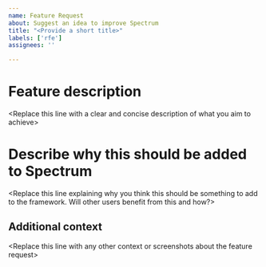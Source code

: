 ```yaml
---
name: Feature Request
about: Suggest an idea to improve Spectrum
title: "<Provide a short title>"
labels: ['rfe']
assignees: ''

---
```


# Feature description
&lt;Replace this line with a clear and concise description of what you aim to achieve&gt;

# Describe why this should be added to Spectrum
&lt;Replace this line explaining why you think this should be something to add to the framework. Will other users benefit from this and how?&gt;

## Additional context
&lt;Replace this line with any other context or screenshots about the feature request&gt;
